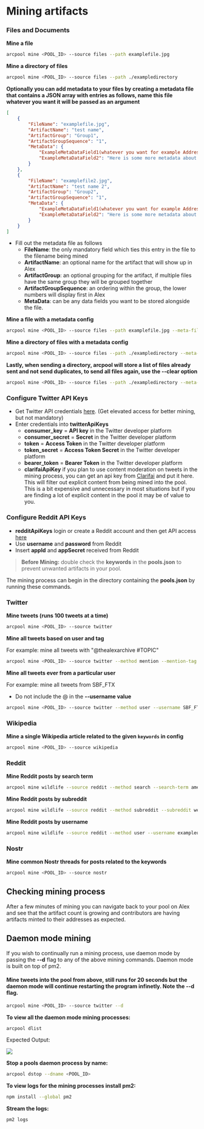 # Mining artifacts

### Files and Documents

**Mine a file**

```sh
arcpool mine <POOL_ID> --source files --path examplefile.jpg
```

**Mine a directory of files**

```sh
arcpool mine <POOL_ID> --source files --path ./exampledirectory
```

**Optionally you can add metadata to your files by creating a metadata file that contains a JSON array with entries as follows, name this file whatever you want it will be passed as an argument**

```json
[
	{
		"FileName": "examplefile.jpg",
		"ArtifactName": "test name",
		"ArtifactGroup": "Group1",
		"ArtifactGroupSequence": "1",
		"MetaData": {
			"ExampleMetaDataField1(whatever you want for example AddressWherePictureTaken)": "Here is some metadata about the file",
			"ExampleMetaDataField2": "Here is some more metadata about the file"
		}
	},
	{
		"FileName": "examplefile2.jpg",
		"ArtifactName": "test name 2",
		"ArtifactGroup": "Group2",
		"ArtifactGroupSequence": "1",
		"MetaData": {
			"ExampleMetaDataField1(whatever you want for example AddressWherePictureTaken)": "Here is some metadata about the file",
			"ExampleMetaDataField2": "Here is some more metadata about the file"
		}
	}
]
```

- Fill out the metadata file as follows
  - **FileName**: the only mandatory field which ties this entry in the file to the filename being mined
  - **ArtifactName**: an optional name for the artifact that will show up in Alex
  - **ArtifactGroup**: an optional grouping for the artifact, if multiple files have the same group they will be grouped together
  - **ArtifactGroupSequence**: an ordering within the group, the lower numbers will display first in Alex
  - **MetaData**: can be any data fields you want to be stored alongside the file.

**Mine a file with a metadata config**

```sh
arcpool mine <POOL_ID> --source files --path examplefile.jpg --meta-file ./metafile.json
```

**Mine a directory of files with a metadata config**

```sh
arcpool mine <POOL_ID> --source files --path ./exampledirectory --meta-file ./metafile.json
```

**Lastly, when sending a directory, arcpool will store a list of files already sent and not send duplicates, to send all files again, use the --clear option**

```sh
arcpool mine <POOL_ID> --source files --path ./exampledirectory --meta-file ./metafile.json --clear
```

### Configure Twitter API Keys

- Get Twitter API credentials [here](https://developer.twitter.com/en/docs/authentication/oauth-1-0a/api-key-and-secret). (Get elevated access for better mining, but not mandatory)
- Enter credentials into **twitterApiKeys**
  - **consumer_key** = **API key** in the Twitter developer platform
  - **consumer_secret** = **Secret** in the Twitter developer platform
  - **token** = **Access Token** in the Twitter developer platform
  - **token_secret** = **Access Token Secret** in the Twitter developer platform
  - **bearer_token** = **Bearer Token** in the Twitter developer platform
  - **clarifaiApiKey** if you plan to use content moderation on tweets in the mining process, you can get an api key from [Clarifai](https://www.clarifai.com/) and put it here. This will filter out explicit content from being mined into the pool. This is a bit expensive and unnecessary in most situations but if you are finding a lot of explicit content in the pool it may be of value to you.

### Configure Reddit API Keys

- **redditApiKeys** login or create a Reddit account and then get API access [here](https://www.reddit.com/prefs/apps)
- Use **username** and **password** from Reddit
- Insert **appId** and **appSecret** received from Reddit

> **Before Mining:** double check the **keywords** in the **pools.json** to prevent unwanted artifacts in your pool.

The mining process can begin in the directory containing the **pools.json** by running these commands.

### Twitter

**Mine tweets (runs 100 tweets at a time)**

```sh
arcpool mine <POOL_ID> --source twitter
```

**Mine all tweets based on user and tag**

For example: mine all tweets with "@thealexarchive #TOPIC"

```sh
arcpool mine <POOL_ID> --source twitter --method mention --mention-tag "@thealexarchive #TOPIC"
```

**Mine all tweets ever from a particular user**

For example: mine all tweets from SBF_FTX

- Do not include the @ in the **--username value**

```sh
arcpool mine <POOL_ID> --source twitter --method user --username SBF_FTX
```

### Wikipedia

**Mine a single Wikipedia article related to the given `keywords` in config**

```sh
arcpool mine <POOL_ID> --source wikipedia
```

### Reddit

**Mine Reddit posts by search term**

```sh
arcpool mine wildlife --source reddit --method search --search-term america
```

**Mine Reddit posts by subreddit**

```sh
arcpool mine wildlife --source reddit --method subreddit --subreddit webdev
```

**Mine Reddit posts by username**

```sh
arcpool mine wildlife --source reddit --method user --username exampleusername
```

### Nostr

**Mine common Nostr threads for posts related to the keywords**

```sh
arcpool mine <POOL_ID> --source nostr
```

## Checking mining process

After a few minutes of mining you can navigate back to your pool on Alex and see that the artifact count is growing and contributors are having artifacts minted to their addresses as expected.

## Daemon mode mining

If you wish to continually run a mining process, use daemon mode by passing the **--d** flag to any of the above mining commands. Daemon mode is built on top of pm2.

#### Mine tweets into the pool from above, still runs for 20 seconds but the daemon mode will continue restarting the program infinetly. Note the **--d** flag.

```sh
arcpool mine <POOL_ID> --source twitter --d
```

**To view all the daemon mode mining processes:**

```sh
arcpool dlist
```

Expected Output:

![](https://arweave.net/jPx7l8816lKYpf4sstSKRtKVUV7cAXWFqlIglIjcFJQ)

**Stop a pools daemon process by name:**

```sh
arcpool dstop --dname <POOL_ID>
```

**To view logs for the mining processes install pm2:**

```sh
npm install --global pm2
```

**Stream the logs:**

```sh
pm2 logs
```
